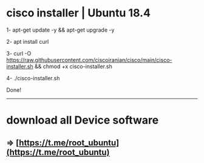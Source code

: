 # cisco installer | Ubuntu 18.4


1- 
apt-get update -y && apt-get upgrade -y

2- 
apt install curl

3- 
curl -O https://raw.githubusercontent.com/ciscoiranian/cisco/main/cisco-installer.sh && chmod +x cisco-installer.sh

4- 
./cisco-installer.sh

Done!

-----------------------------------------------------------------------------------------------------

# download all Device software

=> [https://t.me/root_ubuntu](https://t.me/root_ubuntu)
-----------------------------------------------------------------------------------------------------
